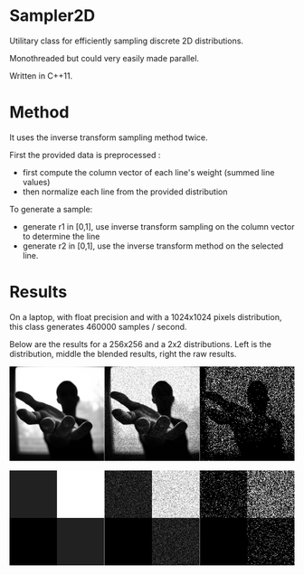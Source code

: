 # Sampler2D
Utilitary class for efficiently sampling discrete 2D distributions.

Monothreaded but could very easily made parallel.

Written in C++11.

# Method
It uses the inverse transform sampling method twice.

First the provided data is preprocessed :
* first compute the column vector of each line's weight (summed line values)
* then normalize each line from the provided distribution

To generate a sample:
* generate r1 in [0,1], use inverse transform sampling on the column vector to determine the line
* generate r2 in [0,1], use the inverse transform method on the selected line.

# Results
On a laptop, with float precision and with a 1024x1024 pixels distribution, this class generates 460000 samples / second.

Below are the results for a 256x256 and a 2x2 distributions. Left is the distribution, middle the blended results, right the raw results.

![alt text](screenshots/hand.png "256x256 distribution")

![alt text](screenshots/squares.png "2x2 distribution")
